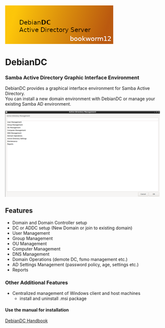 ![alt text](docs/screenshots/DebianDC_Logo-bookworm.png "DebianDC Main Menu")
<br>
# DebianDC
### Samba Active Directory Graphic Interface Environment<br>
DebianDC provides a graphical interface environment for Samba Active Directory.<br>
You can install a new domain environment with DebianDC or manage your existing Samba AD environment.<br>

![alt text](docs/screenshots/DebianDC-ADManager.png "DebianDC ADManager Menu")

## Features
- Domain and Domain Controller setup
- DC or ADDC setup (New Domain or join to existing domain)
- User Management
- Group Management
- OU Management
- Computer Management
- DNS Management
- Domain Operations (demote DC, fsmo management etc.)
- AD Settings Management (password policy, age, settings etc.)
- Reports

### Other Additional Features
- Centralized management of Windows client and host machines
    - install and uninstall .msi package

#### Use the manual for installation
[DebianDC Handbook](https://github.com/eesmer/DebianDC/blob/master/DebianDC-Handbook.md)
